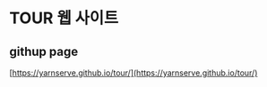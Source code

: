 # TOUR 웹 사이트

## githup page

[https://yarnserve.github.io/tour/](https://yarnserve.github.io/tour/)
